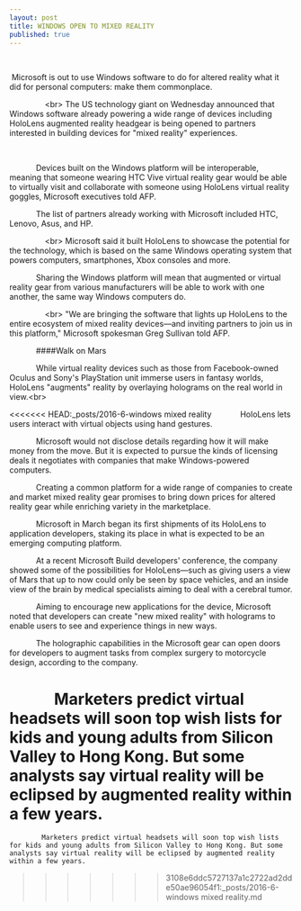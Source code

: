 ```yaml
---
layout: post
title: WINDOWS OPEN TO MIXED REALITY
published: true
---
```





 

 Microsoft is out to use Windows software to do for altered reality what it did for personal computers: make them commonplace.

                &lt;br&gt; The US technology giant on Wednesday announced that Windows software already powering a wide range of devices including HoloLens augmented reality headgear is being opened to partners interested in building devices for "mixed reality" experiences.

                

            Devices built on the Windows platform will be interoperable, meaning that someone wearing HTC Vive virtual reality gear would be able to virtually visit and collaborate with someone using HoloLens virtual reality goggles, Microsoft executives told AFP.

            The list of partners already working with Microsoft included HTC, Lenovo, Asus, and HP.

                &lt;br&gt; Microsoft said it built HoloLens to showcase the potential for the technology, which is based on the same Windows operating system that powers computers, smartphones, Xbox consoles and more.

            Sharing the Windows platform will mean that augmented or virtual reality gear from various manufacturers will be able to work with one another, the same way Windows computers do.

                &lt;br&gt; "We are bringing the software that lights up HoloLens to the entire ecosystem of mixed reality devices—and inviting partners to join us in this platform," Microsoft spokesman Greg Sullivan told AFP.

            ####Walk on Mars

            While virtual reality devices such as those from Facebook-owned Oculus and Sony's PlayStation unit immerse users in fantasy worlds, HoloLens "augments" reality by overlaying holograms on the real world in view.&lt;br&gt;

<<<<<<< HEAD:_posts/2016-6-windows mixed reality
            HoloLens lets users interact with virtual objects using hand gestures.

            Microsoft would not disclose details regarding how it will make money from the move. But it is expected to pursue the kinds of licensing deals it negotiates with companies that make Windows-powered computers.

            Creating a common platform for a wide range of companies to create and market mixed reality gear promises to bring down prices for altered reality gear while enriching variety in the marketplace.

            Microsoft in March began its first shipments of its HoloLens to application developers, staking its place in what is expected to be an emerging computing platform.

            At a recent Microsoft Build developers' conference, the company showed some of the possibilities for HoloLens—such as giving users a view of Mars that up to now could only be seen by space vehicles, and an inside view of the brain by medical specialists aiming to deal with a cerebral tumor.

            Aiming to encourage new applications for the device, Microsoft noted that developers can create "new mixed reality" with holograms to enable users to see and experience things in new ways.

            The holographic capabilities in the Microsoft gear can open doors for developers to augment tasks from complex surgery to motorcycle design, according to the company.

            Marketers predict virtual headsets will soon top wish lists for kids and young adults from Silicon Valley to Hong Kong. But some analysts say virtual reality will be eclipsed by augmented reality within a few years.
=======
            Marketers predict virtual headsets will soon top wish lists for kids and young adults from Silicon Valley to Hong Kong. But some analysts say virtual reality will be eclipsed by augmented reality within a few years.
>>>>>>> 3108e6ddc5727137a1c2722ad2dde50ae96054f1:_posts/2016-6-windows mixed reality.md
